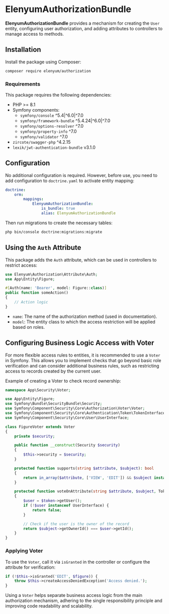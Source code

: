 # ElenyumAuthorizationBundle

**ElenyumAuthorizationBundle** provides a mechanism for creating the `User` entity, configuring user authorization, and adding attributes to controllers to manage access to methods.

## Installation

Install the package using Composer:

```bash
composer require elenyum/authorization
```

### Requirements

This package requires the following dependencies:
- PHP >= 8.1
- Symfony components:
  - `symfony/console` ^5.4|^6.0|^7.0
  - `symfony/framework-bundle` ^5.4.24|^6.0|^7.0
  - `symfony/options-resolver` ^7.0
  - `symfony/property-info` ^7.0
  - `symfony/validator` ^7.0
- `zircote/swagger-php` ^4.2.15
- `lexik/jwt-authentication-bundle` v3.1.0

## Configuration

No additional configuration is required. However, before use, you need to add configuration to `doctrine.yaml` to activate entity mapping:

```yaml
doctrine:
    orm:
        mappings:
            ElenyumAuthorizationBundle:
                is_bundle: true
                alias: ElenyumAuthorizationBundle
```

Then run migrations to create the necessary tables:

```bash
php bin/console doctrine:migrations:migrate
```

## Using the `Auth` Attribute

This package adds the `Auth` attribute, which can be used in controllers to restrict access:

```php
use Elenyum\Authorization\Attribute\Auth;
use App\Entity\Figure;

#[Auth(name: 'Bearer', model: Figure::class)]
public function someAction()
{
    // Action logic
}
```

- `name`: The name of the authorization method (used in documentation).
- `model`: The entity class to which the access restriction will be applied based on roles.

## Configuring Business Logic Access with Voter

For more flexible access rules to entities, it is recommended to use a `Voter` in Symfony. This allows you to implement checks that go beyond basic role verification and can consider additional business rules, such as restricting access to records created by the current user.

Example of creating a Voter to check record ownership:

```php
namespace App\Security\Voter;

use App\Entity\Figure;
use Symfony\Bundle\SecurityBundle\Security;
use Symfony\Component\Security\Core\Authorization\Voter\Voter;
use Symfony\Component\Security\Core\Authentication\Token\TokenInterface;
use Symfony\Component\Security\Core\User\UserInterface;

class FigureVoter extends Voter
{
    private $security;

    public function __construct(Security $security)
    {
        $this->security = $security;
    }

    protected function supports(string $attribute, $subject): bool
    {
        return in_array($attribute, ['VIEW', 'EDIT']) && $subject instanceof Figure;
    }

    protected function voteOnAttribute(string $attribute, $subject, TokenInterface $token): bool
    {
        $user = $token->getUser();
        if (!$user instanceof UserInterface) {
            return false;
        }

        // Check if the user is the owner of the record
        return $subject->getOwnerId() === $user->getId();
    }
}
```

### Applying Voter

To use the `Voter`, call it via `isGranted` in the controller or configure the attribute for verification:

```php
if (!$this->isGranted('EDIT', $figure)) {
    throw $this->createAccessDeniedException('Access denied.');
}
```

Using a `Voter` helps separate business access logic from the main authorization mechanism, adhering to the single responsibility principle and improving code readability and scalability.

